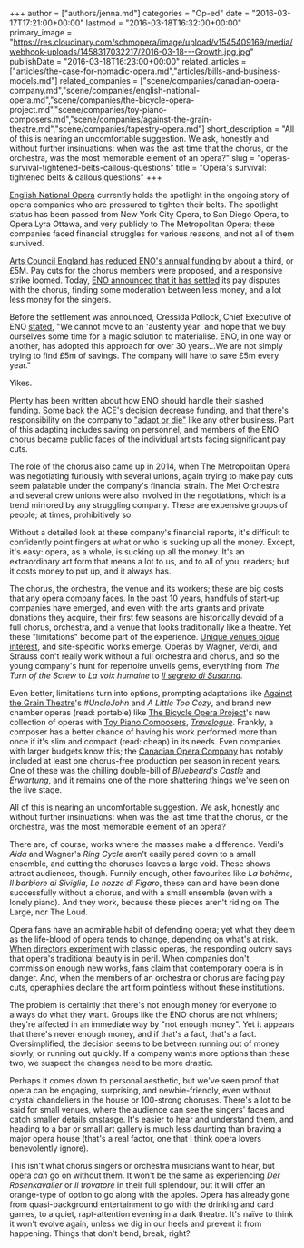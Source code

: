 +++
author = ["authors/jenna.md"]
categories = "Op-ed"
date = "2016-03-17T17:21:00+00:00"
lastmod = "2016-03-18T16:32:00+00:00"
primary_image = "https://res.cloudinary.com/schmopera/image/upload/v1545409169/media/webhook-uploads/1458317032217/2016-03-18---Growth.jpg.jpg"
publishDate = "2016-03-18T16:23:00+00:00"
related_articles = ["articles/the-case-for-nomadic-opera.md","articles/bills-and-business-models.md"]
related_companies = ["scene/companies/canadian-opera-company.md","scene/companies/english-national-opera.md","scene/companies/the-bicycle-opera-project.md","scene/companies/toy-piano-composers.md","scene/companies/against-the-grain-theatre.md","scene/companies/tapestry-opera.md"]
short_description = "All of this is nearing an uncomfortable suggestion. We ask, honestly and without further insinuations: when was the last time that the chorus, or the orchestra, was the most memorable element of an opera?"
slug = "operas-survival-tightened-belts-callous-questions"
title = "Opera&#039;s survival: tightened belts &amp; callous questions"
+++

[English National Opera](http://www.theguardian.com/commentisfree/2016/feb/16/english-national-opera-eno-cultural-treasure-value-for-money) currently holds the spotlight in the ongoing story of opera companies who are pressured to tighten their belts. The spotlight status has been passed from New York City Opera, to San Diego Opera, to Opera Lyra Ottawa, and very publicly to The Metropolitan Opera; these companies faced financial struggles for various reasons, and not all of them survived.

[Arts Council England has reduced ENO's annual funding](http://www.artscouncil.org.uk/media/uploads/Analysis_of_Opera_and_Ballet.pdf) by about a third, or £5M. Pay cuts for the chorus members were proposed, and a responsive strike loomed. Today, [ENO announced that it has settled](http://www.bbc.co.uk/news/entertainment-arts-35841968) its pay disputes with the chorus, finding some moderation between less money, and a lot less money for the singers.

Before the settlement was announced, Cressida Pollock, Chief Executive of ENO [stated](https://www.eno.org/news/further-update-on-eno/), "We cannot move to an 'austerity year' and hope that we buy ourselves some time for a magic solution to materialise. ENO, in one way or another, has adopted this approach for over 30 years...We are not simply trying to find £5m of savings. The company will have to save £5m every year."

Yikes. 

Plenty has been written about how ENO should handle their slashed funding. [Some back the ACE's decision](http://www.spectator.co.uk/2016/02/eno-must-go/) decrease funding, and that there's responsibility on the company to ["adapt or die"](http://www.theguardian.com/commentisfree/2016/feb/16/english-national-opera-eno-cultural-treasure-value-for-money) like any other business. Part of this adapting includes saving on personnel, and members of the ENO chorus became public faces of the individual artists facing significant pay cuts.

The role of the chorus also came up in 2014, when The Metropolitan Opera was negotiating furiously with several unions, again trying to make pay cuts seem palatable under the company's financial strain. The Met Orchestra and several crew unions were also involved in the negotiations, which is a trend mirrored by any struggling company. These are expensive groups of people; at times, prohibitively so.

Without a detailed look at these company's financial reports, it's difficult to confidently point fingers at what or who is sucking up all the money. Except, it's easy: opera, as a whole, is sucking up all the money. It's an extraordinary art form that means a lot to us, and to all of you, readers; but it costs money to put up, and it always has. 

The chorus, the orchestra, the venue and its workers; these are big costs that any opera company faces. In the past 10 years, handfuls of start-up companies have emerged, and even with the arts grants and private donations they acquire, their first few seasons are historically devoid of a full chorus, orchestra, and a venue that looks traditionally like a theatre. Yet these "limitations" become part of the experience. [Unique venues pique interest](/the-case-for-nomadic-opera/), and site-specific works emerge. Operas by Wagner, Verdi, and Strauss don't really work without a full orchestra and chorus, and so the young company's hunt for repertoire unveils gems, everything from *The Turn of the Screw* to *La voix humaine* to [*Il segreto di Susanna*](/in-review-modern-family-opera/). 

Even better, limitations turn into options, prompting adaptations like [Against the Grain Theatre](/scene/companies/against-the-grain-theatre/)'s *#UncleJohn* and *A Little Too Cozy*, and brand new chamber operas (read: portable) like [The Bicycle Opera Project](/scene/companies/the-bicycle-opera-project/)'s new collection of operas with [Toy Piano Composers](/scene/companies/toy-piano-composers/), [*Travelogue*](/new-teams-new-operas-bicycle-opera-toy-piano-composers/). Frankly, a composer has a better chance of having his work performed more than once if it's slim and compact (read: cheap) in its needs. Even companies with larger budgets know this; the [Canadian Opera Company](/scene/companies/canadian-opera-company/) has notably included at least one chorus-free production per season in recent years. One of these was the chilling double-bill of *Bluebeard's Castle* and *Erwartung*, and it remains one of the more shattering things we've seen on the live stage.

All of this is nearing an uncomfortable suggestion. We ask, honestly and without further insinuations: when was the last time that the chorus, or the orchestra, was the most memorable element of an opera?

There are, of course, works where the masses make a difference. Verdi's *Aida* and Wagner's *Ring Cycle* aren't easily pared down to a small ensemble, and cutting the choruses leaves a large void. These shows attract audiences, though. Funnily enough, other favourites like *La bohème*, *Il barbiere di Siviglia*, *Le nozze di Figaro*, these can and have been done successfully without a chorus, and with a small ensemble (even with a lonely piano). And they work, because these pieces aren't riding on The Large, nor The Loud.

Opera fans have an admirable habit of defending opera; yet what they deem as the life-blood of opera tends to change, depending on what's at risk. [When directors experiment](/panel-regietheater/) with classic operas, the responding outcry says that opera's traditional beauty is in peril. When companies don't commission enough new works, fans claim that contemporary opera is in danger. And, when the members of an orchestra or chorus are facing pay cuts, operaphiles declare the art form pointless without these institutions.

The problem is certainly that there's not enough money for everyone to always do what they want. Groups like the ENO chorus are not whiners; they're affected in an immediate way by "not enough money". Yet it appears that there's never enough money, and if that's a fact, that's a fact. Oversimplified, the decision seems to be between running out of money slowly, or running out quickly. If a company wants more options than these two, we suspect the changes need to be more drastic.

Perhaps it comes down to personal aesthetic, but we've seen proof that opera can be engaging, surprising, and newbie-friendly, even without crystal chandeliers in the house or 100-strong choruses. There's a lot to be said for small venues, where the audience can see the singers' faces and catch smaller details onstasge. It's easier to hear and understand them, and heading to a bar or small art gallery is much less daunting than braving a major opera house (that's a real factor, one that I think opera lovers benevolently ignore).

This isn't what chorus singers or orchestra musicians want to hear, but opera *can* go on without them. It won't be the same as experiencing *Der Rosenkavalier* or *Il trovatore* in their full splendour, but it will offer an orange-type of option to go along with the apples. Opera has already gone from quasi-background entertainment to go with the drinking and card games, to a quiet, rapt-attention evening in a dark theatre. It's naïve to think it won't evolve again, unless we dig in our heels and prevent it from happening. Things that don't bend, break, right?
